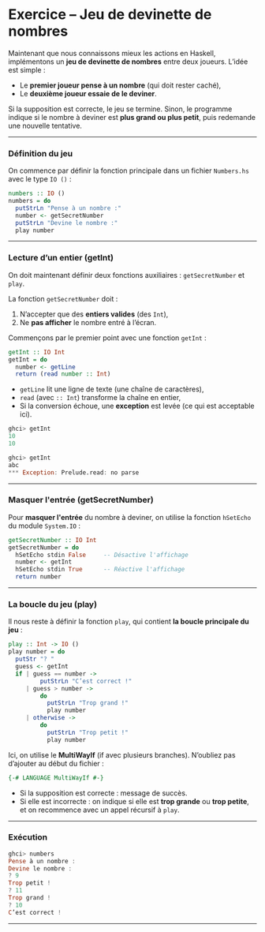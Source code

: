 # **Exercice – Jeu de devinette de nombres**

Maintenant que nous connaissons mieux les actions en Haskell, implémentons un **jeu de devinette de nombres** entre deux joueurs. L’idée est simple :

* Le **premier joueur pense à un nombre** (qui doit rester caché),
* Le **deuxième joueur essaie de le deviner**.

Si la supposition est correcte, le jeu se termine. Sinon, le programme indique si le nombre à deviner est **plus grand ou plus petit**, puis redemande une nouvelle tentative.

---

### **Définition du jeu**

On commence par définir la fonction principale dans un fichier `Numbers.hs` avec le type `IO ()` :

```haskell
numbers :: IO ()
numbers = do
  putStrLn "Pense à un nombre :"
  number <- getSecretNumber
  putStrLn "Devine le nombre :"
  play number
```

---

### **Lecture d’un entier (getInt)**

On doit maintenant définir deux fonctions auxiliaires : `getSecretNumber` et `play`.

La fonction `getSecretNumber` doit :

1. N’accepter que des **entiers valides** (des `Int`),
2. Ne **pas afficher** le nombre entré à l’écran.

Commençons par le premier point avec une fonction `getInt` :

```haskell
getInt :: IO Int
getInt = do
  number <- getLine
  return (read number :: Int)
```

* `getLine` lit une ligne de texte (une chaîne de caractères),
* `read` (avec `:: Int`) transforme la chaîne en entier,
* Si la conversion échoue, une **exception** est levée (ce qui est acceptable ici).

```haskell
ghci> getInt
10
10

ghci> getInt
abc
*** Exception: Prelude.read: no parse
```

---

### **Masquer l'entrée (getSecretNumber)**

Pour **masquer l'entrée** du nombre à deviner, on utilise la fonction `hSetEcho` du module `System.IO` :

```haskell
getSecretNumber :: IO Int
getSecretNumber = do
  hSetEcho stdin False     -- Désactive l'affichage
  number <- getInt
  hSetEcho stdin True      -- Réactive l'affichage
  return number
```

---

### **La boucle du jeu (play)**

Il nous reste à définir la fonction `play`, qui contient **la boucle principale du jeu** :

```haskell
play :: Int -> IO ()
play number = do
  putStr "? "
  guess <- getInt
  if | guess == number ->
         putStrLn "C’est correct !"
     | guess > number ->
         do
           putStrLn "Trop grand !"
           play number
     | otherwise ->
         do
           putStrLn "Trop petit !"
           play number
```

Ici, on utilise le **MultiWayIf** (if avec plusieurs branches). N’oubliez pas d’ajouter au début du fichier :

```haskell
{-# LANGUAGE MultiWayIf #-}
```

* Si la supposition est correcte : message de succès.
* Si elle est incorrecte : on indique si elle est **trop grande** ou **trop petite**, et on recommence avec un appel récursif à `play`.

---

### **Exécution**

```haskell
ghci> numbers
Pense à un nombre :
Devine le nombre :
? 9
Trop petit !
? 11
Trop grand !
? 10
C’est correct !
```

---
